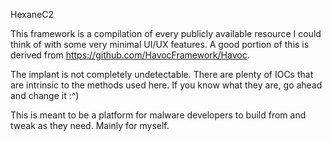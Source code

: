 HexaneC2

This framework is a compilation of every publicly available resource I could think of with some very minimal UI/UX features. A good portion of this is derived from https://github.com/HavocFramework/Havoc.

The implant is not completely undetectable. There are plenty of IOCs that are intrinsic to the methods used here. If you know what they are, go ahead and change it :^)

This is meant to be a platform for malware developers to build from and tweak as they need. Mainly for myself.
